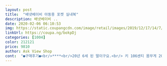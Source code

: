 ```yaml
---
layout: post 
title:  "배냇베이비 아동용 포켓 실내복" 
description: 배냇베이비 ..
date: 2020-02-06 06:10:53 
img: https://static.coupangcdn.com/image/retail/images/2019/12/17/14/7/2ddfdc4c-58bf-4835-9ce7-740551fe0d3b.jpg 
linkUrl: https://coupa.ng/bokpDj 
categories: [1004] 
color: 212121 
price: 9810 
author: Ask View Shop 
cont:  "●구매후기●<br/>****<br/>20년 6세 된 딸이구요.<br/> 키 106센티 몸무게 20키로에요.<br/><br/>20년 올해 6세 된 딸이구요.<br/> 키 106센티 몸무게 20키로에요.<br/><br/>5.<br/>900원짜리 사면서 뭘 바라겠습니까?<br/>s사이즈가 90이라고해서 샀는데 쫌 컷구요<br/>✔ 가격 ₩ 5,900원  (업체배송)<br/>✔ 나쁜점<br/>✔ 싼맛에 사서 막 입히다 버려도 아깝지 않은 옷<br/>✔ 아기정보 = 16개월 , 12.<br/>5키로 , 80센티<br/>✔ 좋은점<br/>겨울에 하나만은 절대 못입힐거 같구요.<br/> 저흰 집안에서 수면조끼나 털조끼 항상 입히고 있어서 그냥 입히려구요.<br/><br/>그냥 내가 산 가격만 생각하신면 후회,실망 않하실거예요<br/>그리고 옷이 약간 핏되게 나온거 같아요.<br/> 전체적인 길이는 긴데 폭은 좁아서 몸에 탁 핏됩니다.<br/> 신축성은 좋아요.<br/><br/>금방 금방 쑥쑥 크는 아가들 비싼거 사서 몇번<br/>둘째 = 손목과 발목의 밴드가 헐겁지않아 좋습니다<br/>둘쨋날은 더 많이 늘어나서 바지를 계속 올려줬어요<br/>딸은 핑크가 좋다는데 저는 민트가 더 예쁘네요.<br/>ㅋ<br/>마~니 늘어납니다<br/>막 입히다 버릴려고 샀어요<br/>못입고 버리기 아까우니 쌈지막한거 사서<br/>바지 길이 엄청 길어서 딸래미 가슴까지 옵니다ㅎㅎ<br/>받아보니 xl=120 사이즈라 표기돼 있는데 절대 120사이즈 아니에요.<br/>ㅎㅎ<br/>별이 4개인 이유는 여기 사이즈 측정에 뭔가 문제가<br/>사실분들 사이즈 참고하세요<br/>사이즈표기가 애매하게 돼있어서 몸무게 기준으로 제일 큰 사이즈 시켰어요.<br/><br/>실내복이 필요해서 찾아보다가 무난하니 귀여워서 민트, 핑크 두 색상 구매했어요.<br/> 받아보니 두 색상다 귀여워요.<br/>ㅎㅎ 딸은 핑크 홀릭이라 그런지 핑크가 더 마음에 든다구 합니다.<br/> 촌스러운 핑크 아니에요^^<br/>아이들은 밤에 이불을 잘 안덮고 자잖아요<br/>애가 입어보더 마음에 든다고 합니다.<br/>ㅎㅎ<br/>얇은거 빼고 색감이나 면 소재나 이런건 맘에 들어요.<br/><br/>얇은편이라 여름 제외 한 봄,가을에도 입힐수 있겠어요.<br/><br/>옷 두께는 3,4,5,9,10,11월에 입히시기 좋은 두께입니다<br/>울집애기 별명이 배사장일정도로 배가 큰편인데<br/>이거 하나 입혀놓으면 엄마들 이불 덮어주려고 신경써서 일어나지 않으셔도 됩니다<br/>입혀보니 길이는 좀 긴데 편하게 입힐수 있을것 같네요.<br/><br/>있는거 같아서예요<br/>재질은 면 100프로고, 옷감이 두껍지 않고 얇아요.<br/><br/>집에서 입힐 내복이 다 작아져서 검색하던 중 귀여워 보이길래 두가지 색상 구매했어요.<br/><br/>찾으시는 분들께 추천합니다<br/>첫째 = 색갈이 화면과 비슷하니 이쁩니다<br/>평소사이즈 = 내의 90호 겉옷 100호<br/>한계절 막 입히기에는 정말 좋은거같아요<br/>헐렁하고 흘러내립니다<br/>****<br/>20년 6세 된 딸이구요.<br/> 키 106센티 몸무게 20키로에요.<br/><br/>20년 올해 6세 된 딸이구요.<br/> 키 106센티 몸무게 20키로에요.<br/><br/>5.<br/>900원짜리 사면서 뭘 바라겠습니까?<br/>s사이즈가 90이라고해서 샀는데 쫌 컷구요<br/>✔ 가격 ₩ 5,900원  (업체배송)<br/>✔ 나쁜점<br/>✔ 싼맛에 사서 막 입히다 버려도 아깝지 않은 옷<br/>✔ 아기정보 = 16개월 , 12.<br/>5키로 , 80센티<br/>✔ 좋은점<br/>겨울에 하나만은 절대 못입힐거 같구요.<br/> 저흰 집안에서 수면조끼나 털조끼 항상 입히고 있어서 그냥 입히려구요.<br/><br/>그냥 내가 산 가격만 생각하신면 후회,실망 않하실거예요<br/>그리고 옷이 약간 핏되게 나온거 같아요.<br/> 전체적인 길이는 긴데 폭은 좁아서 몸에 탁 핏됩니다.<br/> 신축성은 좋아요.<br/><br/>금방 금방 쑥쑥 크는 아가들 비싼거 사서 몇번<br/>둘째 = 손목과 발목의 밴드가 헐겁지않아 좋습니다<br/>둘쨋날은 더 많이 늘어나서 바지를 계속 올려줬어요<br/>딸은 핑크가 좋다는데 저는 민트가 더 예쁘네요.<br/>ㅋ<br/>마~니 늘어납니다<br/>막 입히다 버릴려고 샀어요<br/>못입고 버리기 아까우니 쌈지막한거 사서<br/>바지 길이 엄청 길어서 딸래미 가슴까지 옵니다ㅎㅎ<br/>받아보니 xl=120 사이즈라 표기돼 있는데 절대 120사이즈 아니에요.<br/>ㅎㅎ<br/>별이 4개인 이유는 여기 사이즈 측정에 뭔가 문제가<br/>사실분들 사이즈 참고하세요<br/>사이즈표기가 애매하게 돼있어서 몸무게 기준으로 제일 큰 사이즈 시켰어요.<br/><br/>실내복이 필요해서 찾아보다가 무난하니 귀여워서 민트, 핑크 두 색상 구매했어요.<br/> 받아보니 두 색상다 귀여워요.<br/>ㅎㅎ 딸은 핑크 홀릭이라 그런지 핑크가 더 마음에 든다구 합니다.<br/> 촌스러운 핑크 아니에요^^<br/>아이들은 밤에 이불을 잘 안덮고 자잖아요<br/>애가 입어보더 마음에 든다고 합니다.<br/>ㅎㅎ<br/>얇은거 빼고 색감이나 면 소재나 이런건 맘에 들어요.<br/><br/>얇은편이라 여름 제외 한 봄,가을에도 입힐수 있겠어요.<br/><br/>옷 두께는 3,4,5,9,10,11월에 입히시기 좋은 두께입니다<br/>울집애기 별명이 배사장일정도로 배가 큰편인데<br/>이거 하나 입혀놓으면 엄마들 이불 덮어주려고 신경써서 일어나지 않으셔도 됩니다<br/>입혀보니 길이는 좀 긴데 편하게 입힐수 있을것 같네요.<br/><br/>있는거 같아서예요<br/>재질은 면 100프로고, 옷감이 두껍지 않고 얇아요.<br/><br/>집에서 입힐 내복이 다 작아져서 검색하던 중 귀여워 보이길래 두가지 색상 구매했어요.<br/><br/>찾으시는 분들께 추천합니다<br/>첫째 = 색갈이 화면과 비슷하니 이쁩니다<br/>평소사이즈 = 내의 90호 겉옷 100호<br/>한계절 막 입히기에는 정말 좋은거같아요<br/>헐렁하고 흘러내립니다<br/>" 
---
```


